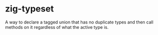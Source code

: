 # zig-typeset
A way to declare a tagged union that has no duplicate types and then call methods on it regardless of what the active type is.
